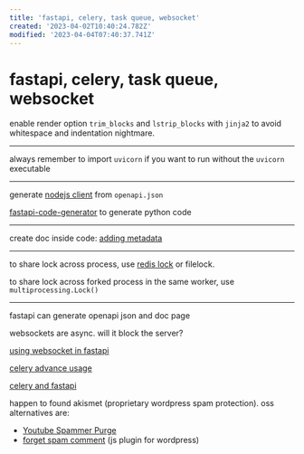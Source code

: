 ```yaml
---
title: 'fastapi, celery, task queue, websocket'
created: '2023-04-02T10:40:24.782Z'
modified: '2023-04-04T07:40:37.741Z'
---
```


# fastapi, celery, task queue, websocket

enable render option `trim_blocks` and `lstrip_blocks` with `jinja2` to avoid whitespace and indentation nightmare.

----

always remember to import `uvicorn` if you want to run without the `uvicorn` executable

----

generate [nodejs client](https://fastapi.tiangolo.com/advanced/generate-clients/) from `openapi.json`

[fastapi-code-generator](https://pypi.org/project/fastapi-code-generator/) to generate python code

----

create doc inside code: [adding metadata](https://fastapi.tiangolo.com/tutorial/metadata/)

----

to share lock across process, use [redis lock](https://pypi.org/project/python-redis-lock/) or filelock.

to share lock across forked process in the same worker, use `multiprocessing.Lock()`

----

fastapi can generate openapi json and doc page

websockets are async. will it block the server?

[using websocket in fastapi](https://fastapi.tiangolo.com/zh/advanced/websockets/)

[celery advance usage](https://medium.com/pythonistas/a-complete-guide-to-production-ready-celery-configuration-5777780b3166#:~:text=The%20task%20can%20catch%20this%20to%20clean%20up,try%3A%20return%20do_work%20%28%29%20except%20SoftTimeLimitExceeded%3A%20cleanup_in_a_hurry%20%28%29)

[celery and fastapi](https://derlin.github.io/introduction-to-fastapi-and-celery/03-celery/#:~:text=Celery%20doesn%27t%20provide%20an%20obvious%20way%20to%20limit,is%20already%20running%2C%20he%20should%20get%20an%20error.)

happen to found akismet (proprietary wordpress spam protection). oss alternatives are:

- [Youtube Spammer Purge](https://github.com/ThioJoe/YT-Spammer-Purge)
- [forget spam comment](https://github.com/thegulshankumar/forget-spam-comment/) (js plugin for wordpress)
